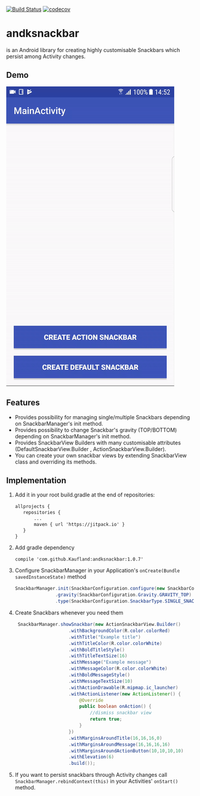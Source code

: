 [![Build Status](https://travis-ci.org/SchwarzIt/andksnackbar.svg?branch=develop)](https://travis-ci.org/Kaufland/andksnackbar)
[![codecov](https://codecov.io/gh/SchwarzIt/andksnackbar/branch/develop/graph/badge.svg)](https://codecov.io/gh/Kaufland/andksnackbar)

# andksnackbar
is an Android library for creating highly customisable Snackbars which persist among Activity changes.

## Demo
![Image](snackbar.gif)

## Features 

* Provides possibility for managing single/multiple Snackbars depending on SnackbarManager's init method.
* Provides possibility to change Snackbar's gravity (TOP/BOTTOM) depending on SnackbarManager's init method.
* Provides SnackbarView Builders with many customisable attributes (DefaultSnackbarView.Builder , ActionSnackbarView.Builder).
* You can create your own snackbar views by extending SnackbarView class and overriding its methods.

## Implementation


1. Add it in your root build.gradle at the end of repositories:

	 ```
	allprojects {
		repositories {
			...
			maven { url 'https://jitpack.io' }
		}
	}
	```

2. Add gradle dependency

    ```
    compile 'com.github.Kaufland:andksnackbar:1.0.7'
    ```
    
3. Configure SnackbarManager in your Application's ```onCreate(Bundle savedInstanceState)``` method

    ``` java
    SnackbarManager.init(SnackbarConfiguration.configure(new SnackbarConfiguration.Builder()
                   .gravity(SnackbarConfiguration.Gravity.GRAVITY_TOP)
                   .type(SnackbarConfiguration.SnackbarType.SINGLE_SNACKBAR)));     
    ```
    
4. Create Snackbars whenever you need them

    ``` java
     SnackbarManager.showSnackbar(new ActionSnackbarView.Builder()
                        .withBackgroundColor(R.color.colorRed)
                        .withTitle("Example title")
                        .withTitleColor(R.color.colorWhite)
                        .withBoldTitleStyle()
                        .withTitleTextSize(16)
                        .withMessage("Example message")
                        .withMessageColor(R.color.colorWhite)
                        .withBoldMessageStyle()
                        .withMessageTextSize(10)
                        .withActionDrawable(R.mipmap.ic_launcher)
                        .withActionListener(new ActionListener() {
                            @Override
                            public boolean onAction() {
                                //dismiss snackbar view
                                return true;
                            }
                        })
                        .withMarginsAroundTitle(16,16,16,0)
                        .withMarginsAroundMessage(16,16,16,16)
                        .withMarginsAroundActionButton(10,10,10,10)
                        .withElevation(6)
                        .build());
	```
5. If you want to persist snackbars through Activity changes call ```SnackbarManager.rebindContext(this)``` in your Activities' ```onStart()``` method.

